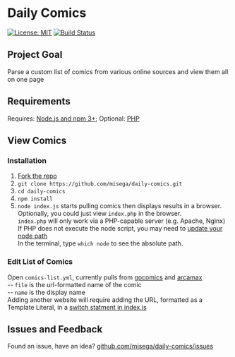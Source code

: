 # Daily Comics

[![License: MIT](https://img.shields.io/badge/License-MIT-blue.svg)](https://opensource.org/licenses/MIT)
[![Build Status](https://david-dm.org/misega/daily-comics.svg)](https://david-dm.org/misega/daily-comics)

## Project Goal
Parse a custom list of comics from various online sources and view them all on one page

## Requirements
Requires: [Node.js and npm 3+](https://docs.npmjs.com/getting-started/installing-node); Optional: [PHP](http://www.php.net/)

## View Comics
### Installation
1. [Fork the repo](https://github.com/misega/daily-comics/fork)
1. `git clone https://github.com/misega/daily-comics.git`
1. `cd daily-comics`
1. `npm install`
1. `node index.js` starts pulling comics then displays results in a browser.<br>
    Optionally, you could just view `index.php` in the browser.<br>
    `index.php` will only work via a PHP-capable server (e.g. Apache, Nginx)<br>
    If PHP does not execute the node script, you may need to [update your node path](https://github.com/misega/daily-comics/blob/master/index.php#L3)<br>
    In the terminal, type `which node` to see the absolute path.

### Edit List of Comics

Open `comics-list.yml`, currently pulls from [gocomics](http://www.gocomics.com/) and [arcamax](https://www.arcamax.com/comics)<br>
 -- `file` is the url-formatted name of the comic<br>
 -- `name` is the display name<br>
Adding another website will require adding the URL, formatted as a Template Literal, in a [switch statment in index.js](https://github.com/misega/daily-comics/blob/master/index.js#L52-L61)


## Issues and Feedback
Found an issue, have an idea? [github.com/misega/daily-comics/issues](https://github.com/misega/daily-comics/issues)
